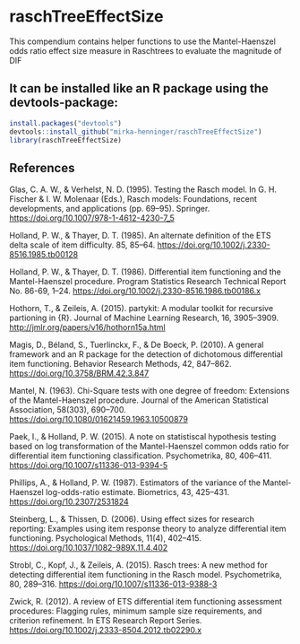 # raschTreeEffectSize

This compendium contains helper functions to use the Mantel-Haenszel odds ratio effect size measure in Raschtrees to evaluate the magnitude of DIF

It can be installed like an R package using the devtools-package:
----------------------------------------------------------

``` r
install.packages("devtools")
devtools::install_github("mirka-henninger/raschTreeEffectSize")
library(raschTreeEffectSize)
```

## References
Glas, C. A. W., & Verhelst, N. D. (1995). Testing the Rasch model. In G. H. Fischer & I. W. Molenaar (Eds.), Rasch models: Foundations, recent developments, and applications (pp. 69–95). Springer. https://doi.org/10.1007/978-1-4612-4230-7_5

Holland, P. W., & Thayer, D. T. (1985). An alternate definition of the ETS delta scale of item difficulty. 85, 85–64. https://doi.org/10.1002/j.2330-8516.1985.tb00128

Holland, P. W., & Thayer, D. T. (1986). Differential item functioning and the Mantel-Haenszel procedure. Program Statistics Research Technical Report No. 86-69, 1–24. https://doi.org/10.1002/j.2330-8516.1986.tb00186.x

Hothorn, T., & Zeileis, A. (2015). partykit: A modular toolkit for recursive partioning in {R}. Journal of Machine Learning Research, 16, 3905–3909. http://jmlr.org/papers/v16/hothorn15a.html

Magis, D., Béland, S., Tuerlinckx, F., & De Boeck, P. (2010). A general framework and an R package for the detection of dichotomous differential item functioning. Behavior Research Methods, 42, 847–862. https://doi.org/10.3758/BRM.42.3.847

Mantel, N. (1963). Chi-Square tests with one degree of freedom: Extensions of the Mantel-Haenszel procedure. Journal of the American Statistical Association, 58(303), 690–700. https://doi.org/10.1080/01621459.1963.10500879

Paek, I., & Holland, P. W. (2015). A note on statistiscal hypothesis testing based on log transformation of the Mantel-Haenszel common odds ratio for differential item functioning classification. Psychometrika, 80, 406–411. https://doi.org/10.1007/s11336-013-9394-5

Phillips, A., & Holland, P. W. (1987). Estimators of the variance of the Mantel-Haenszel log-odds-ratio estimate. Biometrics, 43, 425–431. https://doi.org/10.2307/2531824

Steinberg, L., & Thissen, D. (2006). Using effect sizes for research reporting: Examples using item response theory to analyze differential item functioning. Psychological Methods, 11(4), 402–415. https://doi.org/10.1037/1082-989X.11.4.402

Strobl, C., Kopf, J., & Zeileis, A. (2015). Rasch trees: A new method for detecting differential item functioning in the Rasch model. Psychometrika, 80, 289–316. https://doi.org/10.1007/s11336-013-9388-3

Zwick, R. (2012). A review of ETS differential item functioning assessment procedures: Flagging rules, minimum sample size requirements, and criterion refinement. In ETS Research Report Series. https://doi.org/10.1002/j.2333-8504.2012.tb02290.x
